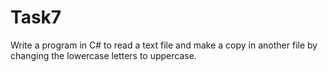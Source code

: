 # Task7

Write a program in C# to read a text file and make a copy in another file by changing the lowercase letters to uppercase.